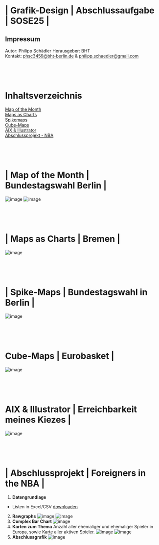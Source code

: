 # | Grafik-Design | Abschlussaufgabe | SOSE25 |
## Impressum
Autor: Philipp Schädler
Herausgeber: BHT  
Kontakt: phsc3459@bht-berlin.de & philipp.schaedler@gmail.com

<br><br><br>
# Inhaltsverzeichnis
[Map of the Month](#EP.03)<br>
[Maps as Charts](#EP.04)<br>
[Spikemaps](#EP.05)<br>
[Cube-Maps](#EP.06)<br>
[AIX & Illustrator](#EP.07)<br>
[Abschlussprojekt - NBA](#EP.08)<br>

<br><br>
<a id="EP.03"></a>
<br>
# | Map of the Month | Bundestagswahl Berlin |
![image](https://github.com/phi-schaedler/Grafik-Design-Abgabe/blob/main/Schaedler_Philipp_Layout_SGP.png)
![image](https://github.com/phi-schaedler/Grafik-Design-Abgabe/blob/main/Schaedler_Philipp_Layout_bueso.png)

<br><br>
<a id="EP.04"></a>
<br>
# | Maps as Charts | Bremen |
![image](https://github.com/phi-schaedler/Grafik-Design-Abgabe/blob/main/Schaedler_Philipp_Arbeitsaufgabe_06.png)

<br><br>
<a id="EP.05"></a>
<br>
# | Spike-Maps | Bundestagswahl in Berlin |
![image](https://github.com/phi-schaedler/Grafik-Design-Abgabe/blob/main/Schaedler_Philipp_Arbeitsaufgabe_07.png)

<br><br>
<a id="EP.06"></a>
<br>
# Cube-Maps | Eurobasket |
![image](https://github.com/phi-schaedler/Grafik-Design-Abgabe/blob/main/Schaedler_Philipp_Arbeitsaufgabe_08.png)

<br><br>
<a id="EP.07"></a>
<br>
# AIX & Illustrator | Erreichbarkeit meines Kiezes |
![image]()

<br><br>
<a id="EP.08"></a>
<br>
# | Abschlussprojekt | Foreigners in the NBA |
1. __Datengrundlage__
* Listen in Excel/CSV [downloaden](https://worldpopulationreview.com/country-rankings/nba-players-by-country#sources)
2. __Rawgraphs__
![image](https://github.com/phi-schaedler/Grafik-Design-Abgabe/blob/main/Schaedler_Philipp_Arbeitsaufgabe_09.png) ![image](https://github.com/phi-schaedler/Grafik-Design-Abgabe/blob/main/Schaedler_Philipp_Arbeitsaufgabe_09b.png)
3. __Complex Bar Chart__
![image](https://github.com/phi-schaedler/Grafik-Design-Abgabe/blob/main/Schaedler_Philipp_Arbeitsaufgabe_05.png)
4. __Karten zum Thema__
Anzahl aller ehemaliger und ehemaliger Spieler in Europa, sowie Karte aller aktiven Spieler.
![image](https://github.com/phi-schaedler/Grafik-Design-Abgabe/blob/main/Schaedler_Philipp_Abschluss_alle_Spieler_Europa.png) ![image](https://github.com/phi-schaedler/Grafik-Design-Abgabe/blob/main/Schaedler_Philipp_Abschluss_akutelle_Spieler_Europa.png)
5. __Abschlussgrafik__
![image](https://github.com/phi-schaedler/Grafik-Design-Abgabe/blob/main/Schaedler_Philipp_Abschluss.png)
